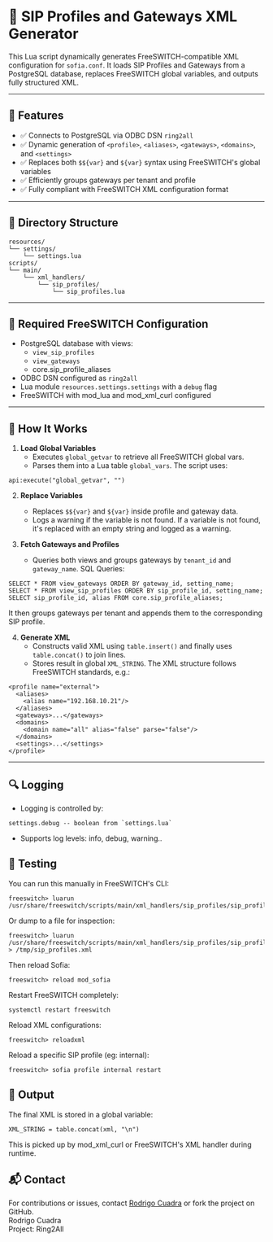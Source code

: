 # 📄 SIP Profiles and Gateways XML Generator

This Lua script dynamically generates FreeSWITCH-compatible XML configuration for `sofia.conf`. It loads SIP Profiles and Gateways from a PostgreSQL database, replaces FreeSWITCH global variables, and outputs fully structured XML.

---

## 🧩 Features

- ✅ Connects to PostgreSQL via ODBC DSN `ring2all`
- ✅ Dynamic generation of `<profile>`, `<aliases>`, `<gateways>`, `<domains>`, and `<settings>`
- ✅ Replaces both `$${var}` and `${var}` syntax using FreeSWITCH's global variables
- ✅ Efficiently groups gateways per tenant and profile
- ✅ Fully compliant with FreeSWITCH XML configuration format

---

## 📁 Directory Structure
``` console
resources/
└── settings/
    └── settings.lua
scripts/
└── main/
    └── xml_handlers/
        └── sip_profiles/
            └── sip_profiles.lua
```
---

## 🔌 Required FreeSWITCH Configuration

- PostgreSQL database with views:
  - `view_sip_profiles`
  - `view_gateways`
  - core.sip_profile_aliases
- ODBC DSN configured as `ring2all`
- Lua module `resources.settings.settings` with a `debug` flag
- FreeSWITCH with mod_lua and mod_xml_curl configured

---

## 🧠 How It Works

1. **Load Global Variables**
   - Executes `global_getvar` to retrieve all FreeSWITCH global vars.
   - Parses them into a Lua table `global_vars`.
The script uses:
``` console
api:execute("global_getvar", "")
```

2. **Replace Variables**
   - Replaces `$${var}` and `${var}` inside profile and gateway data.
   - Logs a warning if the variable is not found.
If a variable is not found, it's replaced with an empty string and logged as a warning.

3. **Fetch Gateways and Profiles**
   - Queries both views and groups gateways by `tenant_id` and `gateway_name`.
SQL Queries:
``` console
SELECT * FROM view_gateways ORDER BY gateway_id, setting_name;
SELECT * FROM view_sip_profiles ORDER BY sip_profile_id, setting_name;
SELECT sip_profile_id, alias FROM core.sip_profile_aliases;
```
It then groups gateways per tenant and appends them to the corresponding SIP profile.

4. **Generate XML**
   - Constructs valid XML using `table.insert()` and finally uses `table.concat()` to join lines.
   - Stores result in global `XML_STRING`.
The XML structure follows FreeSWITCH standards, e.g.:
``` console
<profile name="external">
  <aliases>
    <alias name="192.168.10.21"/>
  </aliases>
  <gateways>...</gateways>
  <domains>
    <domain name="all" alias="false" parse="false"/>
  </domains>
  <settings>...</settings>
</profile>
```
---

## 🔍 Logging
- Logging is controlled by:
``` console
settings.debug -- boolean from `settings.lua`
```
- Supports log levels: info, debug, warning..

## 🧪 Testing

You can run this manually in FreeSWITCH's CLI:
``` console
freeswitch> luarun /usr/share/freeswitch/scripts/main/xml_handlers/sip_profiles/sip_profiles.lua
```
Or dump to a file for inspection:
``` console
freeswitch> luarun /usr/share/freeswitch/scripts/main/xml_handlers/sip_profiles/sip_profiles.lua > /tmp/sip_profiles.xml
```
Then reload Sofia:
``` console
freeswitch> reload mod_sofia
```
Restart FreeSWITCH completely:
``` console
systemctl restart freeswitch
```
Reload XML configurations:
``` console
freeswitch> reloadxml
```
Reload a specific SIP profile (eg: internal):
``` console
freeswitch> sofia profile internal restart
```

## 🔄 Output
The final XML is stored in a global variable:
``` console
XML_STRING = table.concat(xml, "\n")
```
This is picked up by mod_xml_curl or FreeSWITCH's XML handler during runtime.



## 📬 Contact
For contributions or issues, contact [Rodrigo Cuadra](https://github.com/rodrigocuadra) or fork the project on GitHub.<br>
Rodrigo Cuadra<br>
Project: Ring2All
